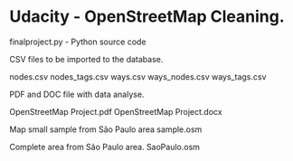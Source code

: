 # Udacity - OpenStreetMap Cleaning.

finalproject.py - Python source code

CSV files to be imported to the database.

nodes.csv
nodes_tags.csv
ways.csv
ways_nodes.csv
ways_tags.csv

PDF and DOC file with data analyse.

OpenStreetMap Project.pdf
OpenStreetMap Project.docx

Map small sample from São Paulo area
sample.osm

Complete area from São Paulo area.
SaoPaulo.osm


